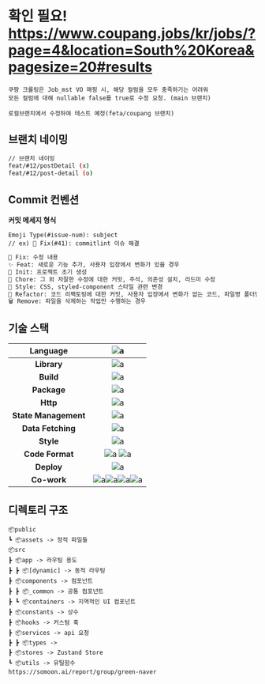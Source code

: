 # 확인 필요! https://www.coupang.jobs/kr/jobs/?page=4&location=South%20Korea&pagesize=20#results
```
쿠팡 크롤링은 Job_mst VO 매핑 시, 해당 컬럼을 모두 충족하기는 어려워
모든 컬럼에 대해 nullable false를 true로 수정 요청. (main 브랜치)

로컬브랜치에서 수정하여 테스트 예정(feta/coupang 브랜치)
```

## 브랜치 네이밍

```bash
// 브랜치 네이밍
feat/#12/postDetail (x)
feat/#12/post-detail (o)
```

## Commit 컨벤션

**커밋 메세지 형식**

```
Emoji Type(#issue-num): subject
// ex) 🚨 Fix(#41): commitlint 이슈 해결
```

```bash
🚨 Fix: 수정 내용
✨ Feat: 새로운 기능 추가, 사용자 입장에서 변화가 있을 경우
🎉 Init: 프로젝트 초기 생성
📝 Chore: 그 외 자잘한 수정에 대한 커밋, 주석, 의존성 설치, 리드미 수정
💄 Style: CSS, styled-component 스타일 관련 변경
🔨 Refactor: 코드 리팩토링에 대한 커밋, 사용자 입장에서 변화가 없는 코드, 파일명 폴더명 변경 및 이동
🗑️ Remove: 파일을 삭제하는 작업만 수행하는 경우
```

## 기술 스택

|       Language       |                                                                                                                                         ![a](https://img.shields.io/badge/TypeScript-3178C6?style=flat-square&logo=typescript&logoColor=white)                                                                                                                                         |
| :------------------: | :------------------------------------------------------------------------------------------------------------------------------------------------------------------------------------------------------------------------------------------------------------------------------------------------------------------------------------------------------------------------------------: |
|     **Library**      |                                                                                                                                            ![a](https://img.shields.io/badge/Next.js-white?style=flat-square&logo=Next.js&logoColor=black)                                                                                                                                             |
|      **Build**       |                                                                                                                                                ![a](https://img.shields.io/badge/SWC-white?style=flat-square&logo=SWC&logoColor=black)                                                                                                                                                 |
|     **Package**      |                                                                                                                                               ![a](https://img.shields.io/badge/pnpm-F69220?style=flat-square&logo=pnpm&logoColor=black)                                                                                                                                               |
|       **Http**       |                                                                                                                                              ![a](https://img.shields.io/badge/axios-5A29E4?style=flat-square&logo=axios&logoColor=white)                                                                                                                                              |
| **State Management** |                                                                                                                                            ![a](https://img.shields.io/badge/zustand-4A154B?style=flat-square&logo=zustand&logoColor=white)                                                                                                                                            |
|  **Data Fetching**   |                                                                                                                                       ![a](https://img.shields.io/badge/TanstackQuery-FF4154?style=flat-square&logo=reactquery&logoColor=white)                                                                                                                                        |
|      **Style**       |                                                                                                                                        ![a](https://img.shields.io/badge/TailwindCSS-06B6D4?style=flat-square&logo=TailwindCSS&logoColor=white)                                                                                                                                        |
|   **Code Format**    |                                                                                           ![a](https://img.shields.io/badge/ESlint-4B32C3?style=flat-square&logo=eslint&logoColor=white) ![a](https://img.shields.io/badge/Prettier-F7B93E?style=flat-square&logo=Prettier&logoColor=black)                                                                                            |
|      **Deploy**      |                                                                                                                                             ![a](https://img.shields.io/badge/vercel-000000?style=flat-square&logo=vercel&logoColor=white)                                                                                                                                             |
|     **Co-work**      | ![a](https://img.shields.io/badge/Gather-5865F2?style=flat-square&logo=Gather&logoColor=white)![a](https://img.shields.io/badge/github-181717?style=flat-square&logo=github&logoColor=white)![a](https://img.shields.io/badge/Notion-000000?style=flat-square&logo=notion&logoColor=white)![a](https://img.shields.io/badge/slack-4A154B?style=flat-square&logo=slack&logoColor=white) |

## 디렉토리 구조

```
📦public
┗ 📦assets -> 정적 파일들
📦src
┣ 📦app -> 라우팅 용도
┣ ┣ 📦[dynamic] -> 동적 라우팅
┣ 📦components -> 컴포넌트
┣ ┣ 📦_common -> 공통 컴포넌트
┣ ┗ 📦containers -> 지역적인 UI 컴포넌트
┣ 📦constants -> 상수
┣ 📦hooks -> 커스텀 훅
┣ 📦services -> api 요청
┣ ┣ 📦types ->
┣ 📦stores -> Zustand Store
┗ 📦utils -> 유틸함수
https://somoon.ai/report/group/green-naver
```

